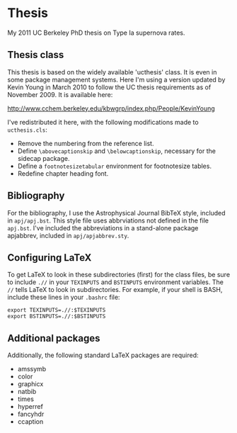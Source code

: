 Thesis
======

My 2011 UC Berkeley PhD thesis on Type Ia supernova rates.

Thesis class
------------

This thesis is based on the widely available 'ucthesis' class.  It is
even in some package management systems. Here I'm using a version
updated by Kevin Young in March 2010 to follow the UC thesis
requirements as of November 2009. It is available here:

http://www.cchem.berkeley.edu/kbwgrp/index.php/People/KevinYoung

I've redistributed it here, with the following modifications made to 
`ucthesis.cls`:

* Remove the numbering from the reference list.
* Define `\abovecaptionskip` and `\belowcaptionskip`, necessary for the
  sidecap package.
* Define a `footnotesizetabular` environment for footnotesize tables.
* Redefine chapter heading font.


Bibliography
------------

For the bibliography, I use the Astrophysical Journal BibTeX style, 
included in `apj/apj.bst`. This style file uses abbrviations not defined in 
the file `apj.bst`. I've included the abbreviations in a stand-alone package
apjabbrev, included in `apj/apjabbrev.sty`. 


Configuring LaTeX
-----------------

To get LaTeX to look in these subdirectories (first) for the class
files, be sure to include `.//` in your `TEXINPUTS` and `BSTINPUTS`
environment variables. The `//` tells LaTeX to look in
subdirectories. For example, if your shell is BASH, include these
lines in your `.bashrc` file:

```
export TEXINPUTS=.//:$TEXINPUTS
export BSTINPUTS=.//:$BSTINPUTS
```

Additional packages
-------------------

Additionally, the following standard LaTeX packages are required:

* amssymb
* color
* graphicx
* natbib
* times
* hyperref
* fancyhdr
* ccaption
